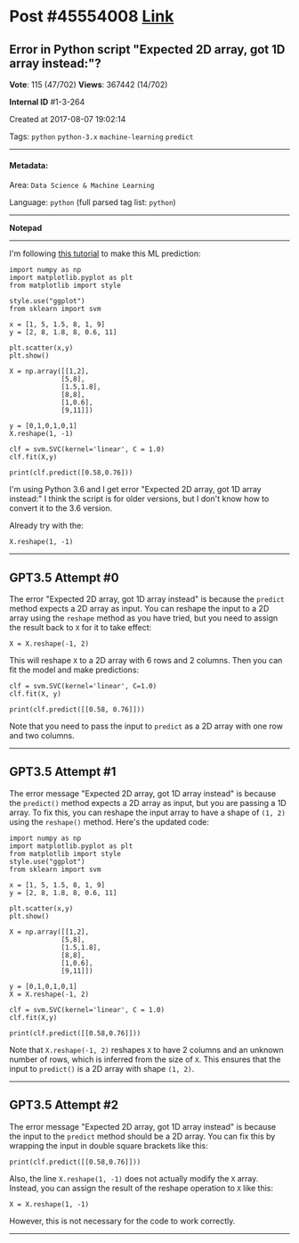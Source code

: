 
# Post \#45554008 [Link](https://stackoverflow.com/questions/45554008/)

## Error in Python script "Expected 2D array, got 1D array instead:"?

**Vote**: 115 (47/702) **Views**: 367442 (14/702) 

**Internal ID** \#1-3-264

Created at 2017-08-07 19:02:14

Tags: `python` `python-3.x` `machine-learning` `predict`

----------

#### Metadata:

Area: `Data Science & Machine Learning`

Language: `python` (full parsed tag list: `python`)

----------

**Notepad**


----------

I'm following [this tutorial](https://pythonprogramming.net/linear-svc-example-scikit-learn-svm-python) to make this ML prediction:

```
import numpy as np
import matplotlib.pyplot as plt
from matplotlib import style

style.use("ggplot")
from sklearn import svm

x = [1, 5, 1.5, 8, 1, 9]
y = [2, 8, 1.8, 8, 0.6, 11]

plt.scatter(x,y)
plt.show()

X = np.array([[1,2],
             [5,8],
             [1.5,1.8],
             [8,8],
             [1,0.6],
             [9,11]])

y = [0,1,0,1,0,1]
X.reshape(1, -1)

clf = svm.SVC(kernel='linear', C = 1.0)
clf.fit(X,y)

print(clf.predict([0.58,0.76]))
```


I'm using Python 3.6 and I get error "Expected 2D array, got 1D array instead:"
I think the script is for older versions, but I don't know how to convert it to the 3.6 version.

Already try with the:

```
X.reshape(1, -1)
```



----------
        
## GPT3.5 Attempt \#0

The error "Expected 2D array, got 1D array instead" is because the `predict` method expects a 2D array as input. You can reshape the input to a 2D array using the `reshape` method as you have tried, but you need to assign the result back to `X` for it to take effect:

```
X = X.reshape(-1, 2)
```

This will reshape `X` to a 2D array with 6 rows and 2 columns. Then you can fit the model and make predictions:

```
clf = svm.SVC(kernel='linear', C=1.0)
clf.fit(X, y)

print(clf.predict([[0.58, 0.76]]))
```

Note that you need to pass the input to `predict` as a 2D array with one row and two columns.

--------

## GPT3.5 Attempt \#1

The error message "Expected 2D array, got 1D array instead" is because the `predict()` method expects a 2D array as input, but you are passing a 1D array. To fix this, you can reshape the input array to have a shape of `(1, 2)` using the `reshape()` method. Here's the updated code:

```
import numpy as np
import matplotlib.pyplot as plt
from matplotlib import style
style.use("ggplot")
from sklearn import svm

x = [1, 5, 1.5, 8, 1, 9]
y = [2, 8, 1.8, 8, 0.6, 11]

plt.scatter(x,y)
plt.show()

X = np.array([[1,2],
             [5,8],
             [1.5,1.8],
             [8,8],
             [1,0.6],
             [9,11]])

y = [0,1,0,1,0,1]
X = X.reshape(-1, 2)

clf = svm.SVC(kernel='linear', C = 1.0)
clf.fit(X,y)

print(clf.predict([[0.58,0.76]]))
```

Note that `X.reshape(-1, 2)` reshapes `X` to have 2 columns and an unknown number of rows, which is inferred from the size of `X`. This ensures that the input to `predict()` is a 2D array with shape `(1, 2)`.

--------

## GPT3.5 Attempt \#2

The error message "Expected 2D array, got 1D array instead" is because the input to the `predict` method should be a 2D array. You can fix this by wrapping the input in double square brackets like this:

```
print(clf.predict([[0.58,0.76]]))
```

Also, the line `X.reshape(1, -1)` does not actually modify the `X` array. Instead, you can assign the result of the reshape operation to `X` like this:

```
X = X.reshape(1, -1)
```

However, this is not necessary for the code to work correctly.

--------
